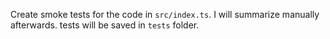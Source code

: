 Create smoke tests for the code in `src/index.ts`. I will summarize manually afterwards.
tests will be saved in `tests` folder.
